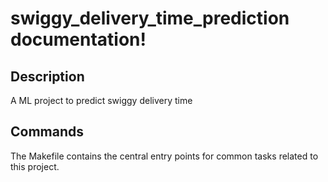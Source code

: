 # swiggy_delivery_time_prediction documentation!

## Description

A ML project to predict swiggy delivery time

## Commands

The Makefile contains the central entry points for common tasks related to this project.

